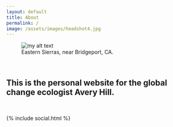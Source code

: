 ```yaml
---
layout: default
title: About
permalink: /
image: /assets/images/headshot4.jpg
---
```

<!-- ![Placeholder](/assets/images/homepage.jpeg) -->


<figure>
  <img src="{{site.url}}/assets/images/homepage.jpeg" alt="my alt text"/>
  <figcaption>Eastern Sierras, near Bridgeport, CA.</figcaption>
</figure>

<!-- <br> -->

<!-- “In this world more things exist without our knowledge than with it and the order in creation which you see is that which you have put there, like a string in a maze, so that you shall not lose your way”  -->
<!-- <div style="text-align: right"> - Cormac McCarthy, <i> Blood Meridian </i> </div> -->

<br>

## This is the personal website for the global change ecologist Avery Hill.

<br>


{% include social.html %}
